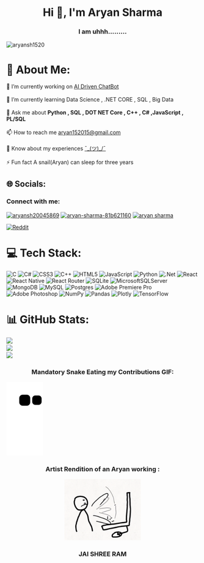 <h1 align="center">Hi 👋, I'm Aryan Sharma</h1>
<h3 align="center">I am uhhh.........</h3>


<p align="left"> <img src="https://komarev.com/ghpvc/?username=aryansh1520&label=Profile%20views&color=0e75b6&style=flat" alt="aryansh1520" /> </p>

# 💫 About Me:



🔭 I’m currently working on [AI Driven ChatBot](https://github.com/Aryansh1520/chattbot.git)<br><br> 🌱 I’m currently learning Data Science , .NET CORE , SQL , Big Data<br><br> 💬 Ask me about **Python , SQL , DOT NET Core , C++ , C# ,JavaScript , PL/SQL**<br><br> 📫 How to reach me aryan152015@gmail.com<br><br> 📄 Know about my experiences [¯\_(ツ)_/¯](¯\_(ツ)_/¯)<br><br> ⚡ Fun fact A snail(Aryan) can sleep for three years


## 🌐 Socials:
<h3 align="left">Connect with me:</h3>
<p align="left">
<a href="https://twitter.com/aryansh20045869" target="blank"><img align="center" src="https://raw.githubusercontent.com/rahuldkjain/github-profile-readme-generator/master/src/images/icons/Social/twitter.svg" alt="aryansh20045869" height="30" width="40" /></a>
<a href="https://linkedin.com/in/aryan-sharma-81b621160" target="blank"><img align="center" src="https://raw.githubusercontent.com/rahuldkjain/github-profile-readme-generator/master/src/images/icons/Social/linked-in-alt.svg" alt="aryan-sharma-81b621160" height="30" width="40" /></a>
<a href="https://fb.com/aryan sharma" target="blank"><img align="center" src="https://raw.githubusercontent.com/rahuldkjain/github-profile-readme-generator/master/src/images/icons/Social/facebook.svg" alt="aryan sharma" height="30" width="40" /></a>
</p>

[![Reddit](https://img.shields.io/badge/Reddit-%23FF4500.svg?logo=Reddit&logoColor=white)](https://reddit.com/user/aryansh1520) 
# 💻 Tech Stack:
![C](https://img.shields.io/badge/c-%2300599C.svg?style=for-the-badge&logo=c&logoColor=white) ![C#](https://img.shields.io/badge/c%23-%23239120.svg?style=for-the-badge&logo=c-sharp&logoColor=white) ![CSS3](https://img.shields.io/badge/css3-%231572B6.svg?style=for-the-badge&logo=css3&logoColor=white) ![C++](https://img.shields.io/badge/c++-%2300599C.svg?style=for-the-badge&logo=c%2B%2B&logoColor=white) ![HTML5](https://img.shields.io/badge/html5-%23E34F26.svg?style=for-the-badge&logo=html5&logoColor=white) ![JavaScript](https://img.shields.io/badge/javascript-%23323330.svg?style=for-the-badge&logo=javascript&logoColor=%23F7DF1E) ![Python](https://img.shields.io/badge/python-3670A0?style=for-the-badge&logo=python&logoColor=ffdd54) ![.Net](https://img.shields.io/badge/.NET-5C2D91?style=for-the-badge&logo=.net&logoColor=white) ![React](https://img.shields.io/badge/react-%2320232a.svg?style=for-the-badge&logo=react&logoColor=%2361DAFB) ![React Native](https://img.shields.io/badge/react_native-%2320232a.svg?style=for-the-badge&logo=react&logoColor=%2361DAFB) ![React Router](https://img.shields.io/badge/React_Router-CA4245?style=for-the-badge&logo=react-router&logoColor=white) ![SQLite](https://img.shields.io/badge/sqlite-%2307405e.svg?style=for-the-badge&logo=sqlite&logoColor=white) ![MicrosoftSQLServer](https://img.shields.io/badge/Microsoft%20SQL%20Sever-CC2927?style=for-the-badge&logo=microsoft%20sql%20server&logoColor=white) ![MongoDB](https://img.shields.io/badge/MongoDB-%234ea94b.svg?style=for-the-badge&logo=mongodb&logoColor=white) ![MySQL](https://img.shields.io/badge/mysql-%2300f.svg?style=for-the-badge&logo=mysql&logoColor=white) ![Postgres](https://img.shields.io/badge/postgres-%23316192.svg?style=for-the-badge&logo=postgresql&logoColor=white) ![Adobe Premiere Pro](https://img.shields.io/badge/Adobe%20Premiere%20Pro-9999FF.svg?style=for-the-badge&logo=Adobe%20Premiere%20Pro&logoColor=white) ![Adobe Photoshop](https://img.shields.io/badge/adobephotoshop-%2331A8FF.svg?style=for-the-badge&logo=adobephotoshop&logoColor=white) ![NumPy](https://img.shields.io/badge/numpy-%23013243.svg?style=for-the-badge&logo=numpy&logoColor=white) ![Pandas](https://img.shields.io/badge/pandas-%23150458.svg?style=for-the-badge&logo=pandas&logoColor=white) ![Plotly](https://img.shields.io/badge/Plotly-%233F4F75.svg?style=for-the-badge&logo=plotly&logoColor=white) ![TensorFlow](https://img.shields.io/badge/TensorFlow-%23FF6F00.svg?style=for-the-badge&logo=TensorFlow&logoColor=white)
# 📊 GitHub Stats:
![](https://github-readme-stats.vercel.app/api?username=Aryansh1520&theme=dark&hide_border=false&include_all_commits=false&count_private=false)<br/>
![](https://github-readme-streak-stats.herokuapp.com/?user=Aryansh1520&theme=dark&hide_border=false)<br/>
![](https://github-readme-stats.vercel.app/api/top-langs/?username=Aryansh1520&theme=dark&hide_border=false&include_all_commits=false&count_private=false&layout=compact)
<h3 align="center">Mandatory Snake Eating my Contributions GIF:</h3>

![Snake animation](https://github.com/Aryansh1520/aryansh1520/blob/output/github-contribution-grid-snake.svg)

<h3 align="center">Artist Rendition of an Aryan working :</h3>

<p align="center">
  <img src="https://github.com/Aryansh1520/aryansh1520/blob/main/pc-banging.gif" alt="animated" width="200" height="160" />
</p>

<h3 align="center">JAI SHREE RAM</h3>
